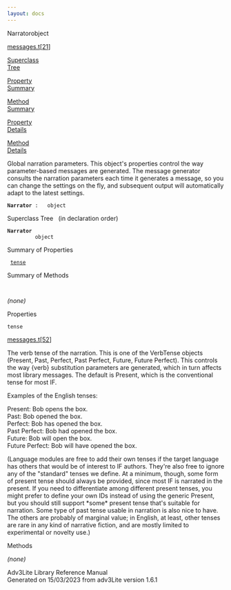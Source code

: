 ```yaml
---
layout: docs
---
```

<span class="title">Narrator</span><span class="type">object</span>

[messages.t](../file/messages.t.html)\[[21](../source/messages.t.html#21)\]

[Superclass  
Tree](#_SuperClassTree_)

[Property  
Summary](#_PropSummary_)

[Method  
Summary](#_MethodSummary_)

[Property  
Details](#_Properties_)

[Method  
Details](#_Methods_)

<div class="fdesc">

Global narration parameters. This object's properties control the way
parameter-based messages are generated. The message generator consults
the narration parameters each time it generates a message, so you can
change the settings on the fly, and subsequent output will automatically
adapt to the latest settings.

**`Narrator`**` :   object`

</div>

<span id="_SuperClassTree_"></span>

<div class="mjhd">

<span class="hdln">Superclass Tree</span>   (in declaration order)

</div>

**`Narrator`**  
`         object`  
<span id="_PropSummary_"></span>

<div class="mjhd">

<span class="hdln">Summary of Properties</span>  

</div>

` `[`tense`](#tense)`  `

<span id="_MethodSummary_"></span>

<div class="mjhd">

<span class="hdln">Summary of Methods</span>  

</div>

` `

*(none)* <span id="_Properties_"></span>

<div class="mjhd">

<span class="hdln">Properties</span>  

</div>

<span id="tense"></span>

`tense`

[messages.t](../file/messages.t.html)\[[52](../source/messages.t.html#52)\]

<div class="desc">

The verb tense of the narration. This is one of the VerbTense objects
(Present, Past, Perfect, Past Perfect, Future, Future Perfect). This
controls the way {verb} substitution parameters are generated, which in
turn affects most library messages. The default is Present, which is the
conventional tense for most IF.

Examples of the English tenses:

  
Present: Bob opens the box.  
Past: Bob opened the box.  
Perfect: Bob has opened the box.  
Past Perfect: Bob had opened the box.  
Future: Bob will open the box.  
Future Perfect: Bob will have opened the box.

(Language modules are free to add their own tenses if the target
language has others that would be of interest to IF authors. They're
also free to ignore any of the "standard" tenses we define. At a
minimum, though, some form of present tense should always be provided,
since most IF is narrated in the present. If you need to differentiate
among different present tenses, you might prefer to define your own IDs
instead of using the generic Present, but you should still support
\*some\* present tense that's suitable for narration. Some type of past
tense usable in narration is also nice to have. The others are probably
of marginal value; in English, at least, other tenses are rare in any
kind of narrative fiction, and are mostly limited to experimental or
novelty use.)

</div>

<span id="_Methods_"></span>

<div class="mjhd">

<span class="hdln">Methods</span>  

</div>

*(none)*

<div class="ftr">

Adv3Lite Library Reference Manual  
Generated on 15/03/2023 from adv3Lite version 1.6.1

</div>
